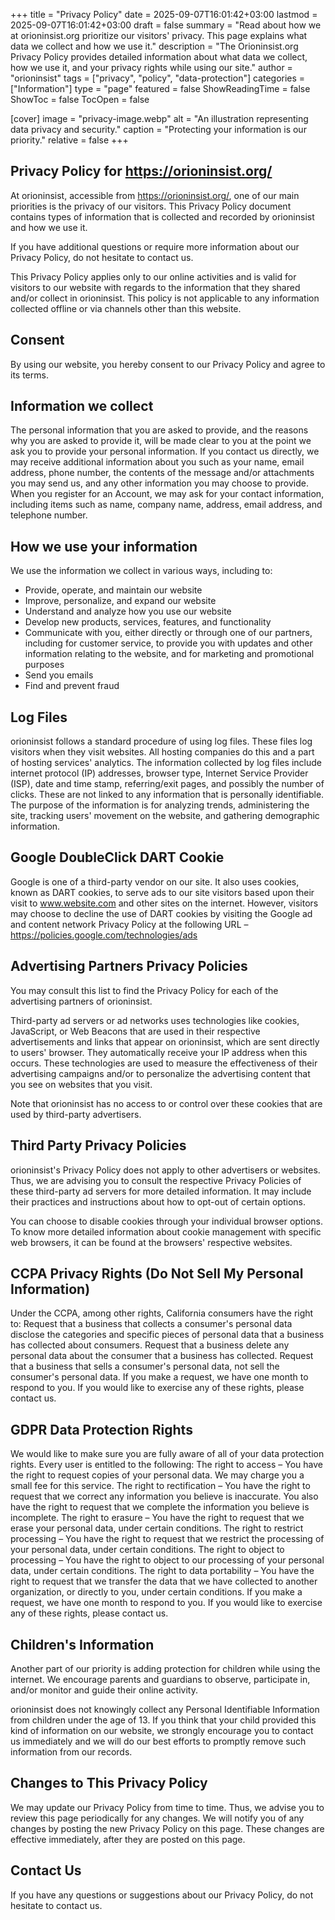 +++
title = "Privacy Policy"
date = 2025-09-07T16:01:42+03:00
lastmod = 2025-09-07T16:01:42+03:00
draft = false
summary = "Read about how we at orioninsist.org prioritize our visitors' privacy. This page explains what data we collect and how we use it."
description = "The Orioninsist.org Privacy Policy provides detailed information about what data we collect, how we use it, and your privacy rights while using our site."
author = "orioninsist"
tags = ["privacy", "policy", "data-protection"]
categories = ["Information"]
type = "page"
featured = false
ShowReadingTime = false
ShowToc = false
TocOpen = false

[cover]
    image = "privacy-image.webp"
    alt = "An illustration representing data privacy and security."
    caption = "Protecting your information is our priority."
    relative = false
+++
## Privacy Policy for https://orioninsist.org/

At orioninsist, accessible from https://orioninsist.org/, one of our main priorities is the privacy of our visitors. This Privacy Policy document contains types of information that is collected and recorded by orioninsist and how we use it.

If you have additional questions or require more information about our Privacy Policy, do not hesitate to contact us.

This Privacy Policy applies only to our online activities and is valid for visitors to our website with regards to the information that they shared and/or collect in orioninsist. This policy is not applicable to any information collected offline or via channels other than this website.

## Consent

By using our website, you hereby consent to our Privacy Policy and agree to its terms.

## Information we collect

The personal information that you are asked to provide, and the reasons why you are asked to provide it, will be made clear to you at the point we ask you to provide your personal information.
If you contact us directly, we may receive additional information about you such as your name, email address, phone number, the contents of the message and/or attachments you may send us, and any other information you may choose to provide.
When you register for an Account, we may ask for your contact information, including items such as name, company name, address, email address, and telephone number.

## How we use your information

We use the information we collect in various ways, including to:

* Provide, operate, and maintain our website
* Improve, personalize, and expand our website
* Understand and analyze how you use our website
* Develop new products, services, features, and functionality
* Communicate with you, either directly or through one of our partners, including for customer service, to provide you with updates and other information relating to the website, and for marketing and promotional purposes
* Send you emails
* Find and prevent fraud

## Log Files

orioninsist follows a standard procedure of using log files. These files log visitors when they visit websites. All hosting companies do this and a part of hosting services' analytics. The information collected by log files include internet protocol (IP) addresses, browser type, Internet Service Provider (ISP), date and time stamp, referring/exit pages, and possibly the number of clicks. These are not linked to any information that is personally identifiable. The purpose of the information is for analyzing trends, administering the site, tracking users' movement on the website, and gathering demographic information.


## Google DoubleClick DART Cookie

Google is one of a third-party vendor on our site. It also uses cookies, known as DART cookies, to serve ads to our site visitors based upon their visit to www.website.com and other sites on the internet. However, visitors may choose to decline the use of DART cookies by visiting the Google ad and content network Privacy Policy at the following URL – https://policies.google.com/technologies/ads


## Advertising Partners Privacy Policies

You may consult this list to find the Privacy Policy for each of the advertising partners of orioninsist.

Third-party ad servers or ad networks uses technologies like cookies, JavaScript, or Web Beacons that are used in their respective advertisements and links that appear on orioninsist, which are sent directly to users' browser. They automatically receive your IP address when this occurs. These technologies are used to measure the effectiveness of their advertising campaigns and/or to personalize the advertising content that you see on websites that you visit.

Note that orioninsist has no access to or control over these cookies that are used by third-party advertisers.

## Third Party Privacy Policies

orioninsist's Privacy Policy does not apply to other advertisers or websites. Thus, we are advising you to consult the respective Privacy Policies of these third-party ad servers for more detailed information. It may include their practices and instructions about how to opt-out of certain options. 

You can choose to disable cookies through your individual browser options. To know more detailed information about cookie management with specific web browsers, it can be found at the browsers' respective websites.

## CCPA Privacy Rights (Do Not Sell My Personal Information)

Under the CCPA, among other rights, California consumers have the right to:
Request that a business that collects a consumer's personal data disclose the categories and specific pieces of personal data that a business has collected about consumers.
Request that a business delete any personal data about the consumer that a business has collected.
Request that a business that sells a consumer's personal data, not sell the consumer's personal data.
If you make a request, we have one month to respond to you. If you would like to exercise any of these rights, please contact us.

## GDPR Data Protection Rights

We would like to make sure you are fully aware of all of your data protection rights. Every user is entitled to the following:
The right to access – You have the right to request copies of your personal data. We may charge you a small fee for this service.
The right to rectification – You have the right to request that we correct any information you believe is inaccurate. You also have the right to request that we complete the information you believe is incomplete.
The right to erasure – You have the right to request that we erase your personal data, under certain conditions.
The right to restrict processing – You have the right to request that we restrict the processing of your personal data, under certain conditions.
The right to object to processing – You have the right to object to our processing of your personal data, under certain conditions.
The right to data portability – You have the right to request that we transfer the data that we have collected to another organization, or directly to you, under certain conditions.
If you make a request, we have one month to respond to you. If you would like to exercise any of these rights, please contact us.

## Children's Information

Another part of our priority is adding protection for children while using the internet. We encourage parents and guardians to observe, participate in, and/or monitor and guide their online activity.

orioninsist does not knowingly collect any Personal Identifiable Information from children under the age of 13. If you think that your child provided this kind of information on our website, we strongly encourage you to contact us immediately and we will do our best efforts to promptly remove such information from our records.


## Changes to This Privacy Policy

We may update our Privacy Policy from time to time. Thus, we advise you to review this page periodically for any changes. We will notify you of any changes by posting the new Privacy Policy on this page. These changes are effective immediately, after they are posted on this page.

## Contact Us

If you have any questions or suggestions about our Privacy Policy, do not hesitate to contact us.